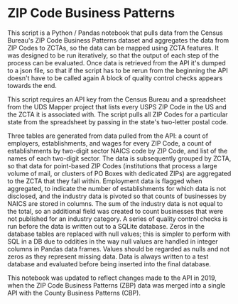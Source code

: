 # ZIP Code Business Patterns

This script is a Python / Pandas notebook that pulls data from the Census Bureau's ZIP Code Business Patterns dataset and aggregates the data from ZIP Codes to ZCTAs, so the data can be mapped using ZCTA features. It was designed to be run iteratively, so that the output of each step of the process can be evaluated. Once data is retrieved from the API it's dumped to a json file, so that if the script has to be rerun from the beginning the API doesn't have to be called again A block of quality control checks appears towards the end.

This script requires an API key from the Census Bureau and a spreadsheet from the UDS Mapper project that lists every USPS ZIP Code in the US and the ZCTA it is associated with. The script pulls all ZIP Codes for a particular state from the spreadsheet by passing in the state's two-letter postal code.

Three tables are generated from data pulled from the API: a count of employers, establishments, and wages for every ZIP Code, a count of establishments by two-digit sector NAICS code by ZIP Code, and list of the names of each two-digit sector. The data is subsequently grouped by ZCTA, so that data for point-based ZIP Codes (institutions that process a large volume of mail, or clusters of PO Boxes with dedicated ZIPs) are aggregated to the ZCTA that they fall within. Employment data is flagged when aggregated, to indicate the number of establishments for which data is not disclosed, and the industry data is pivoted so that counts of businesses by NAICS are stored in columns. The sum of the industry data is not equal to the total, so an additional field was created to count businesses that were not published for an industry category. A series of quality control checks is run before the data is written out to a SQLite database. Zeros in the database tables are replaced with null values; this is simpler to perform with SQL in a DB due to oddities in the way null values are handled in integer columns in Pandas data frames. Values should be regarded as nulls and not zeros as they represent missing data. Data is always written to a test database and evaluated before being inserted into the final database.

This notebook was updated to reflect changes made to the API in 2019, when the ZIP Code Business Patterns (ZBP) data was merged into a single API with the County Business Patterns (CBP).  
